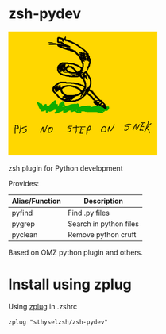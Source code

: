 # zsh-pydev

![](pics/snek.png)

zsh plugin for Python development

Provides:

| Alias/Function | Description |
| -------------- | ----------- |
| pyfind         | Find .py files |
| pygrep         | Search in python files |
| pyclean        | Remove python cruft |

Based on OMZ python plugin and others.

# Install using zplug

Using [zplug](https://github.com/zplug/zplug) in .zshrc 

```
zplug "sthyselzsh/zsh-pydev"
```

